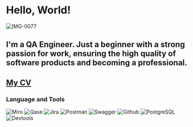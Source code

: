 # Hello, World!
![IMG-0077](https://github.com/AleksandraGafarovaQA/AleksandraGafarovaQA/assets/162289938/d565d854-dc55-4b98-8385-be003288e253)
## I'm a QA Engineer. Just a beginner with a strong passion for work, ensuring the high quality of software products and becoming a professional.

## [My CV](https://drive.google.com/file/d/1qJh3so6km2a26BZgs3rKSPwj53g9uX0D/view?usp=drive_link)

### Language and Tools 
![Miro](https://img.shields.io/badge/Miro-090909?style=for-the-badge&logo=miro&logoColor=F2CA02)
![Qase](https://img.shields.io/badge/Qase-090909?style=for-the-badge&logo=qase&logoColor=4F46DC)
![Jira](https://img.shields.io/badge/Jira-090909?style=for-the-badge&logo=jira&logoColor=0146b3)
![Postman](https://img.shields.io/badge/Postman-090909?style=for-the-badge&logo=postman&logoColor=FF6C37)
![Swagger](https://img.shields.io/badge/Swagger-090909?style=for-the-badge&logo=swagger&logoColor=85EA2D)
![Github](https://img.shields.io/badge/Github-090909?style=for-the-badge&logo=github&logoColor=FFFFFF)
![PostgreSQL](https://img.shields.io/badge/PostgreSQL-090909?style=for-the-badge&logo=postgreSQL&logoColor=4169E1)
![Devtools](https://img.shields.io/badge/Devtools-090909?style=for-the-badge&logo=googlechrome&logoColor=4285F4)
<!---
AleksandraGafarovaQA/AleksandraGafarovaQA is a ✨ special ✨ repository because its `README.md` (this file) appears on your GitHub profile.
You can click the Preview link to take a look at your changes.
--->
